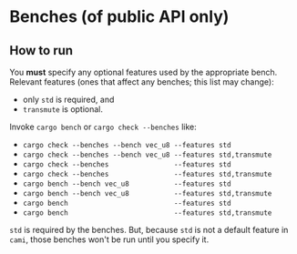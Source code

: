 # Benches (of public API only)

## How to run

You **must** specify any optional features used by the appropriate bench. Relevant features (ones that affect any benches; this list may change):

- only `std` is required, and
- `transmute` is optional.

Invoke `cargo bench` or `cargo check --benches` like:

- `cargo check --benches --bench vec_u8 --features std`
- `cargo check --benches --bench vec_u8 --features std,transmute`
- `cargo check --benches                --features std`
- `cargo check --benches                --features std,transmute`
- `cargo bench --bench vec_u8           --features std`
- `cargo bench --bench vec_u8           --features std,transmute`
- `cargo bench                          --features std`
- `cargo bench                          --features std,transmute`

`std` is required by the benches. But, because `std` is not a default feature in `cami`, those
benches won't be run until you specify it.